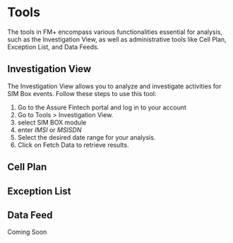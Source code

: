 # Tools
The tools in FM+ encompass various functionalities essential for analysis, such as the Investigation View, as well as administrative tools like Cell Plan, Exception List, and Data Feeds.

## Investigation View

The Investigation View allows you to analyze and investigate activities for SIM Box events. Follow these steps to use this tool:

1. Go to the Assure Fintech portal and log in to your account
2.  Go to Tools > Investigation View.
3.  select SIM BOX module
4.  enter *IMSI* or *MSISDN*
5.  Select the desired date range for your analysis.
6.  Click on Fetch Data to retrieve results.


## Cell Plan

## Exception List

## Data Feed

Coming Soon
